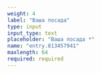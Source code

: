 ```yaml
---
weight: 4
label: "Ваша посада"
type: input
input_type: text
placeholder: "Ваша посада *"
name: "entry.813457941"
maxlength: 64
required: required
---
```

